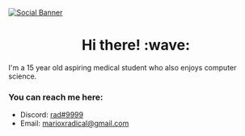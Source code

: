 [![Social Banner](https://raw.githubusercontent.com/radicwl/radicwl/master/assets/heading-banner.png "Header")](https://radicwl.codes/)

<p align='center'>
<h1 align='center'> </h1>
</p>

<h1 align='center'>Hi there! :wave:</h1>

I'm a 15 year old aspiring medical student who also enjoys computer science.

### You can reach me here:

- Discord: [rad#9999](https://discord.com/users/470677629087776786)
- Email: [marioxradical@gmail.com](mailto:marioxradical@gmail.com)



<!--
**radicwl/radicwl** is a ✨ _special_ ✨ repository because its `README.md` (this file) appears on your GitHub profile.

Here are some ideas to get you started:

- 🔭 I’m currently working on ...
- 🌱 I’m currently learning ...
- 👯 I’m looking to collaborate on ...
- 🤔 I’m looking for help with ...
- 💬 Ask me about ...
- 📫 How to reach me: ...
- 😄 Pronouns: ...
- ⚡ Fun fact: ...
-->
